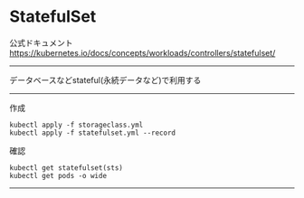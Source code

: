 # StatefulSet

公式ドキュメント<br />
https://kubernetes.io/docs/concepts/workloads/controllers/statefulset/

---

データベースなどstateful(永続データなど)で利用する<br />

---

作成
```
kubectl apply -f storageclass.yml
kubectl apply -f statefulset.yml --record
```

確認
```
kubectl get statefulset(sts)
kubectl get pods -o wide
```

---
